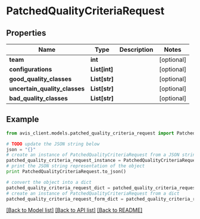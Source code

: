 # PatchedQualityCriteriaRequest


## Properties

Name | Type | Description | Notes
------------ | ------------- | ------------- | -------------
**team** | **int** |  | [optional] 
**configurations** | **List[int]** |  | [optional] 
**good_quality_classes** | **List[str]** |  | [optional] 
**uncertain_quality_classes** | **List[str]** |  | [optional] 
**bad_quality_classes** | **List[str]** |  | [optional] 

## Example

```python
from avis_client.models.patched_quality_criteria_request import PatchedQualityCriteriaRequest

# TODO update the JSON string below
json = "{}"
# create an instance of PatchedQualityCriteriaRequest from a JSON string
patched_quality_criteria_request_instance = PatchedQualityCriteriaRequest.from_json(json)
# print the JSON string representation of the object
print PatchedQualityCriteriaRequest.to_json()

# convert the object into a dict
patched_quality_criteria_request_dict = patched_quality_criteria_request_instance.to_dict()
# create an instance of PatchedQualityCriteriaRequest from a dict
patched_quality_criteria_request_form_dict = patched_quality_criteria_request.from_dict(patched_quality_criteria_request_dict)
```
[[Back to Model list]](../README.md#documentation-for-models) [[Back to API list]](../README.md#documentation-for-api-endpoints) [[Back to README]](../README.md)


